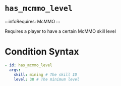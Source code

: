 # `has_mcmmo_level`
:::infoRequires:
McMMO
:::

Requires a player to have a certain McMMO skill level
# Condition Syntax
```yaml
- id: has_mcmmo_level
  args:
    skill: mining # The skill ID
    level: 30 # The minimum level
```
